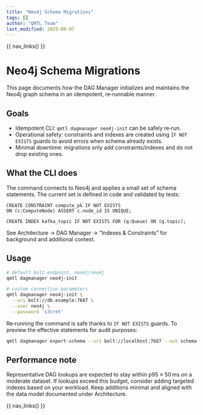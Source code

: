 ```yaml
---
title: "Neo4j Schema Migrations"
tags: []
author: "QMTL Team"
last_modified: 2025-09-07
---
```


{{ nav_links() }}

# Neo4j Schema Migrations

This page documents how the DAG Manager initializes and maintains the Neo4j
graph schema in an idempotent, re‑runnable manner.

## Goals

- Idempotent CLI: `qmtl dagmanager neo4j-init` can be safely re‑run.
- Operational safety: constraints and indexes are created using
  `IF NOT EXISTS` guards to avoid errors when schema already exists.
- Minimal downtime: migrations only add constraints/indexes and do not drop
  existing ones.

## What the CLI does

The command connects to Neo4j and applies a small set of schema statements.
The current set is defined in code and validated by tests:

```cypher
CREATE CONSTRAINT compute_pk IF NOT EXISTS
ON (c:ComputeNode) ASSERT c.node_id IS UNIQUE;

CREATE INDEX kafka_topic IF NOT EXISTS FOR (q:Queue) ON (q.topic);
```

See Architecture → DAG Manager → “Indexes & Constraints” for background and
additional context.

## Usage

```bash
# default bolt endpoint, neo4j/neo4j
qmtl dagmanager neo4j-init

# custom connection parameters
qmtl dagmanager neo4j-init \
  --uri bolt://db.example:7687 \
  --user neo4j \
  --password 's3cret'
```

Re‑running the command is safe thanks to `IF NOT EXISTS` guards. To preview the
effective statements for audit purposes:

```bash
qmtl dagmanager export-schema --uri bolt://localhost:7687 --out schema.cql
```

## Performance note

Representative DAG lookups are expected to stay within p95 ≤ 50 ms on a
moderate dataset. If lookups exceed this budget, consider adding targeted
indexes based on your workload. Keep additions minimal and aligned with the
data model documented under Architecture.

{{ nav_links() }}

